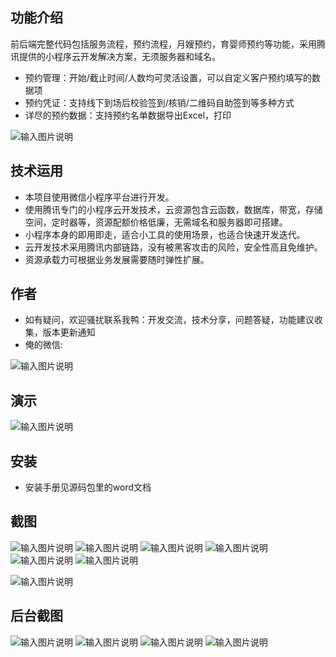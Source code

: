 ## 功能介绍 
    
前后端完整代码包括服务流程，预约流程，月嫂预约，育婴师预约等功能，采用腾讯提供的小程序云开发解决方案，无须服务器和域名。

- 预约管理：开始/截止时间/人数均可灵活设置，可以自定义客户预约填写的数据项
- 预约凭证：支持线下到场后校验签到/核销/二维码自助签到等多种方式
- 详尽的预约数据：支持预约名单数据导出Excel，打印

 ![输入图片说明](demo/%E5%BE%AE%E4%BF%A1%E5%9B%BE%E7%89%87_20220227184959.png)




## 技术运用
- 本项目使用微信小程序平台进行开发。
- 使用腾讯专门的小程序云开发技术，云资源包含云函数，数据库，带宽，存储空间，定时器等，资源配额价格低廉，无需域名和服务器即可搭建。
- 小程序本身的即用即走，适合小工具的使用场景，也适合快速开发迭代。
- 云开发技术采用腾讯内部链路，没有被黑客攻击的风险，安全性高且免维护。
- 资源承载力可根据业务发展需要随时弹性扩展。  



## 作者
- 如有疑问，欢迎骚扰联系我鸭：开发交流，技术分享，问题答疑，功能建议收集，版本更新通知
- 俺的微信:

![输入图片说明](https://gitee.com/naive2021/smartcollege/raw/master/demo/author.jpg)



## 演示
 ![输入图片说明](demo/%E5%BE%AE%E4%BF%A1%E5%9B%BE%E7%89%87_20220227184959.png)
 




## 安装

- 安装手册见源码包里的word文档




## 截图
![输入图片说明](demo/%E9%A6%96%E9%A1%B5.png)
 ![输入图片说明](demo/%E6%97%A5%E7%A8%8B%E5%AE%89%E6%8E%92.png)
![输入图片说明](demo/%E8%AF%A6%E6%83%85.png)
![输入图片说明](demo/%E8%82%B2%E5%84%BF%E5%A6%99%E6%8B%9B.png)
![输入图片说明](demo/%E6%9C%88%E5%AB%82%E9%A2%84%E7%BA%A6.png)
![输入图片说明](demo/%E6%9C%8D%E5%8A%A1%E6%B5%81%E7%A8%8B.png)

![输入图片说明](demo/%E4%B8%AA%E4%BA%BA%E4%B8%AD%E5%BF%83.png)

## 后台截图
![输入图片说明](demo/%E5%90%8E%E5%8F%B0-%E7%AE%A1%E7%90%86.png)
![输入图片说明](demo/%E5%90%8E%E5%8F%B0-%E6%97%B6%E6%AE%B5.png)
![输入图片说明](demo/%E5%90%8E%E5%8F%B0-%E8%8F%9C%E5%8D%95.png)
![输入图片说明](demo/%E5%90%8E%E5%A4%A9-%E6%B7%BB%E5%8A%A0.png)